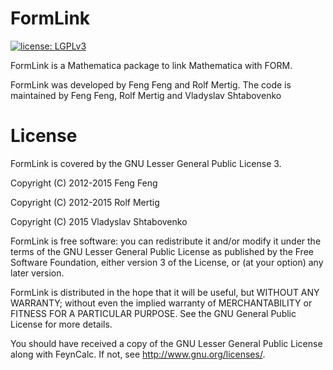 ﻿# FormLink

[![license: LGPLv3](https://img.shields.io/badge/license-LGPLv3-brightgreen.svg)](https://github.com/FormLink/formlink/LICENSE.md)

FormLink is a Mathematica package to link Mathematica with FORM.

FormLink was developed by Feng Feng and Rolf Mertig. The code is maintained
by Feng Feng, Rolf Mertig and Vladyslav Shtabovenko

# License

FormLink is covered by the GNU Lesser General Public License 3.

Copyright (C) 2012-2015 Feng Feng

Copyright (C) 2012-2015 Rolf Mertig

Copyright (C) 2015 Vladyslav Shtabovenko

FormLink is free software: you can redistribute it and/or modify
it under the terms of the GNU Lesser General Public License as
published by the Free Software Foundation, either version 3 of
the License, or (at your option) any later version.

FormLink is distributed in the hope that it will be useful,
but WITHOUT ANY WARRANTY; without even the implied warranty of
MERCHANTABILITY or FITNESS FOR A PARTICULAR PURPOSE.  See the
GNU General Public License for more details.

You should have received a copy of the GNU Lesser General Public License
along with FeynCalc.  If not, see <http://www.gnu.org/licenses/>.
